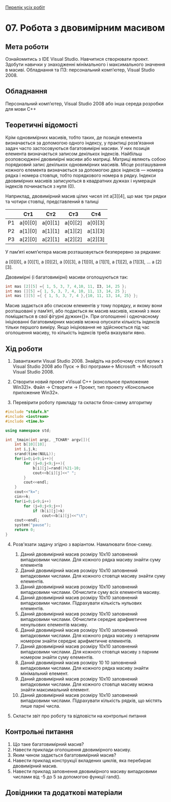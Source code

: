 [Перелік усіх робіт](README.md)

# 07. Робота з двовимірним масивом


## Мета роботи 

Ознайомитись з IDE Visual Studio. Навчитися створювати проект. Здобути навички у знаходженнi мінімального і максимального значення в масиві.
Обладнання та ПЗ: персональний комп’ютер, Visual Studio 2008.

## Обладнання

Персональний комп’ютер, Visual Studio 2008 або інша середа розробки для мови C++

## Теоретичні відомості

Крім одновимірних масивів, тобто таких, де позиція елемента визначається за допомогою одного індексу, у практиці розв’язання задач часто застосовуються багатовимірні масиви. У них позиція елемента визначається записом декількох індексів. Найбільш розповсюджені двовимірні масиви або матриці. Матриці являють собою порядковий запис декількох одновимірних масивів. Місце розташування кожного елемента визначається за допомогою двох індексів — номера рядка і номера стовпця, тобто порядкового номера в рядку. Індекси двовимірних масивів записуються в квадратних дужках і нумерація індексів починається з нуля (0).

Наприклад, двовимірний масив цілих чисел int а[3][4], що має три рядки та чотири стовпці, представлений в талиці

||Ст1|Ст2|Ст3|Ст4|
|--|--|--|--|--|
|Р1|а[0][0]|а[0][1]|а[0][2]|а[0][3]|
|Р2|а[1][0]|а[1][1]|а[1][2]|а[1][3]|
|Р3|а[2][0]|а[2][1]|а[2][2]|а[2][З]|

У пам’яті комп’ютера масив розташовується безперервно за рядками:

а [0][0], а [0][1], а [0][2], а [0][3], а [1][0], а [1][1], а [1][2], а [1][3], … а [2][3].

Двовимірні (і багатовимірні) масиви оголошуються так:

```cpp
int mas [2][5] ={ 1, 5, 3, 7, 4,10, 11, ІЗ, 14, 25 };
int mas [][5] ={ 1, 5, 3, 7, 4, 10, 11, 13, 14, 25 };
int mas [][5] ={ { 1, 5, 3, 7, 4 },{10, 11, 13, 14, 25} };
```


Масив задається або списком елементів у тому порядку, и якому вони розташовані у пам’яті, або подається як масив масивів, кожний з яких поміщається в свої фігурні дужки«{}». При оголошенні і одночасному ініціюванні багатовимірних масивів можна опускати кількість індексів тільки першого виміру. Якщо ініціювання не здійснюється під час оголошення масиву, то кількість індексів треба вказувати явно. 

## Хід роботи

1. Завантажити Visual Studio 2008. Знайдіть на робочому столі ярлик з Visual Studio 2008 або Пуск → Всі програми→ Microsoft → Microsoft Visual Studio 2008.

2. Створити новий проект «Visual C++ (консольное приложение Win32)». Файл → Cтворити → Проект, тип проекту «Консольное приложение Win32».

3. Перевірити роботу прикладу та скласти блок-схему алгоритму
```cpp
#include "stdafx.h"
#include <iostream>
#include <time.h>

using namespace std;

int _tmain(int argc, _TCHAR* argv[]){
	int b[10][10];
	int i,j,k;
	srand(time(NULL));
	for(i=0;i<9;i++){
		for (j=0;j<9;j++){
			b[i][j]=rand()%21-10;
			cout<<b[i][j]<<" ";
		}
		cout<<endl;
	}
	cout<<"k=";
	cin>>k;
	for(i=0;i<9;i++)
		for (j=0;j<9;j++)
			if (b[i][j]>k) 
				cout<<b[i][j]<<"\t";
	cout<<endl;
	system("pause");
	return 0;
}
```

4. Розв'язати задачу згідно з варіантом. Намалювати блок-схему.
	1. Даний двовимірний масив розміру 10x10 заповнений випадковими числами. Для кожного рядка масиву знайти суму елементів
	2. Даний двовимірний масив розміру 10x10 заповнений випадковими числами. Для кожного стовпця масиву знайти суму елементів.
	3. Даний двовимірний масив розміру 10x10 заповнений випадковими числами. Обчислити суму всіх елементів масиву.
	4. Даний двовимірний масив розміру 10x10 заповнений випадковими числами. Підрахувати кількість нульових елементів.
	5. Даний двовимірний масив розміру 10x10 заповнений випадковими числами. Обчислити середнє арифметичне ненульових елементів масиву.
	6. Даний двовимірний масив розміру 10x10 заповнений випадковими числами. Для кожного рядка масиву з непарним номером знайти середнє арифметичне елементів.
	7. Даний двовимірний масив розміру 10x10 заповнений випадковими числами. Для кожного стовпця масиву з парним номером знайти суму елементів.
	8. Даний двовимірний масив розміру 10 10 заповнений випадковими числами. Для кожного рядка масиву знайти мінімальний елемент.
	9. Даний двовимірний масив розміру 10x10 заповнений випадковими числами. Для кожного стовпця масиву можна знайти максимальний елемент.
	10. Даний двовимірний масив розміру 10x10 заповнений випадковими числами. Підрахувати кількість рядків, що містять лише парні числа.
    
7. Скласти звіт про роботу та відповісти на контрольні питання

## Контрольні питання

1. Що таке багатовимірний масив?
2. Навести приклади оголошення двовимірного масиву.
3. Яким чином задається багатовимірний масив?
4. Навести приклад конструкції вкладених циклів, яка перебирає двовимірний масив.
5. Навести приклад заповнення двовимірного масиву випадковими числами від -5 до 5 за допомогою функції rand().

## Довідники та додаткові матеріали